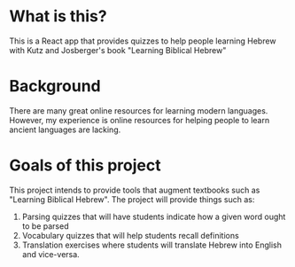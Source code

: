 # What is this?

This is a React app that provides quizzes to help people learning Hebrew with Kutz and Josberger's book "Learning Biblical Hebrew"

# Background

There are many great online resources for learning modern languages. However, my experience is online resources for helping people to learn ancient languages are lacking.

# Goals of this project

This project intends to provide tools that augment textbooks such as "Learning Biblical Hebrew". The project will provide things such as:

1. Parsing quizzes that will have students indicate how a given word ought to be parsed
2. Vocabulary quizzes that will help students recall definitions
3. Translation exercises where students will translate Hebrew into English and vice-versa.
